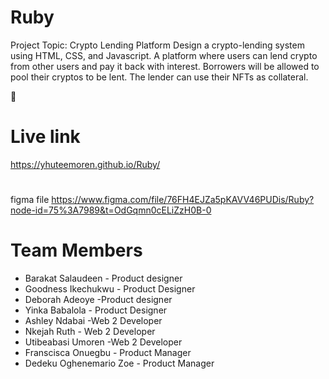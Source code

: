 # Ruby

Project Topic: Crypto Lending Platform
Design a crypto-lending system using HTML, CSS, and Javascript. A platform where users can lend crypto from other users and pay it back with interest. Borrowers will be allowed to pool their cryptos to be lent. The lender can use their NFTs as collateral.


🚀


# Live link
 https://yhuteemoren.github.io/Ruby/
 
 
 # 
 figma file
 https://www.figma.com/file/76FH4EJZa5pKAVV46PUDis/Ruby?node-id=75%3A7989&t=OdGqmn0cELiZzH0B-0


# Team Members
* Barakat Salaudeen - Product designer
* Goodness Ikechukwu -  Product Designer
* Deborah Adeoye -Product designer
* Yinka Babalola - Product Designer
* Ashley Ndabai -Web 2 Developer 
* Nkejah Ruth - Web 2 Developer 
* Utibeabasi Umoren -Web 2 Developer
* Franscisca Onuegbu - Product Manager
* Dedeku Oghenemario Zoe - Product Manager 
